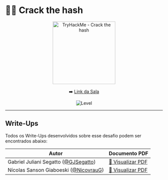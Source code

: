 # 🕵️‍♂️ Crack the hash

<div align="center">

<img src="https://tryhackme-images.s3.amazonaws.com/room-icons/fafc074a97207f99929f2ee28bea87ac.jpeg" alt="TryHackMe - Crack the hash" width="200"/>

➡️ [Link da Sala](https://tryhackme.com/room/crackthehash)

![Level](https://img.shields.io/badge/Level-Easy-green)

</div>

---

## Write-Ups

Todos os Write-Ups desenvolvidos  sobre esse desafio podem ser encontrados abaixo:

| Autor                     | Documento PDF                             |
|-------------------------------|-------------------------------------------|
| Gabriel Juliani Segatto ([@GJSegatto](https://github.com/GJSegatto))      | [📖 Visualizar PDF](./pdf/ctf_writeup_GABRIEL.pdf) |
| Nícolas Sanson Giaboeski ([@NicovrauG](https://github.com/NicovrauG))      | [📖 Visualizar PDF](./pdf/ctf_writeup_NICOLAS.pdf) |